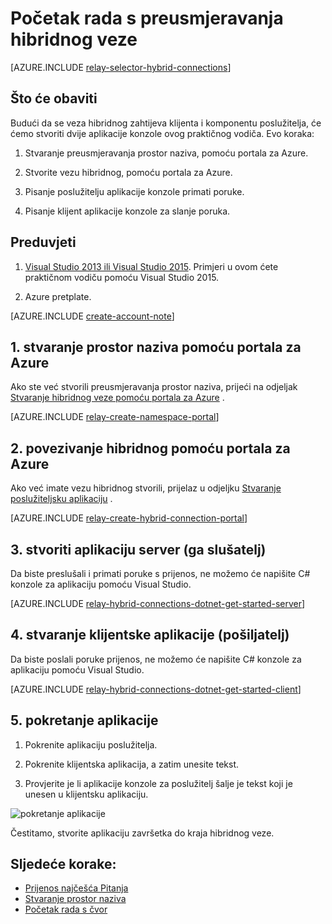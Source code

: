 <properties
    pageTitle="Početak rada s vezama hibridnog preusmjeravanja | Microsoft Azure"
    description="Kako napisati C# program konzole za hibridno veze"
    services="service-bus"
    documentationCenter=".net"
    authors="jtaubensee"
    manager="timlt"
    editor=""/>

<tags
    ms.service="service-bus"
    ms.devlang="tbd"
    ms.topic="hero-article"
    ms.tgt_pltfrm="dotnet"
    ms.workload="na"
    ms.date="10/28/2016"
    ms.author="jotaub"/>

# <a name="get-started-with-relay-hybrid-connections"></a>Početak rada s preusmjeravanja hibridnog veze

[AZURE.INCLUDE [relay-selector-hybrid-connections](../../includes/relay-selector-hybrid-connections.md)]

## <a name="what-will-be-accomplished"></a>Što će obaviti

Budući da se veza hibridnog zahtijeva klijenta i komponentu poslužitelja, će ćemo stvoriti dvije aplikacije konzole ovog praktičnog vodiča. Evo koraka:

1. Stvaranje preusmjeravanja prostor naziva, pomoću portala za Azure.

2. Stvorite vezu hibridnog, pomoću portala za Azure.

3. Pisanje poslužitelju aplikacije konzole primati poruke.

4. Pisanje klijent aplikacije konzole za slanje poruka.

## <a name="prerequisites"></a>Preduvjeti

1. [Visual Studio 2013 ili Visual Studio 2015](http://www.visualstudio.com). Primjeri u ovom ćete praktičnom vodiču pomoću Visual Studio 2015.

2. Azure pretplate.

[AZURE.INCLUDE [create-account-note](../../includes/create-account-note.md)]

## <a name="1-create-a-namespace-using-the-azure-portal"></a>1. stvaranje prostor naziva pomoću portala za Azure

Ako ste već stvorili preusmjeravanja prostor naziva, prijeći na odjeljak [Stvaranje hibridnog veze pomoću portala za Azure](#2-create-a-hybrid-connection-using-the-azure-portal) .

[AZURE.INCLUDE [relay-create-namespace-portal](../../includes/relay-create-namespace-portal.md)]

## <a name="2-create-a-hybrid-connection-using-the-azure-portal"></a>2. povezivanje hibridnog pomoću portala za Azure

Ako već imate vezu hibridnog stvorili, prijelaz u odjeljku [Stvaranje poslužiteljsku aplikaciju](#3-create-a-server-application-listener) .

[AZURE.INCLUDE [relay-create-hybrid-connection-portal](../../includes/relay-create-hybrid-connection-portal.md)]

## <a name="3-create-a-server-application-listener"></a>3. stvoriti aplikaciju server (ga slušatelj)

Da biste preslušali i primati poruke s prijenos, ne možemo će napišite C# konzole za aplikaciju pomoću Visual Studio.

[AZURE.INCLUDE [relay-hybrid-connections-dotnet-get-started-server](../../includes/relay-hybrid-connections-dotnet-get-started-server.md)]

## <a name="4-create-a-client-application-sender"></a>4. stvaranje klijentske aplikacije (pošiljatelj)

Da biste poslali poruke prijenos, ne možemo će napišite C# konzole za aplikaciju pomoću Visual Studio.

[AZURE.INCLUDE [relay-hybrid-connections-dotnet-get-started-client](../../includes/relay-hybrid-connections-dotnet-get-started-client.md)]

## <a name="5-run-the-applications"></a>5. pokretanje aplikacije

1. Pokrenite aplikaciju poslužitelja.

2. Pokrenite klijentska aplikacija, a zatim unesite tekst.

3. Provjerite je li aplikacije konzole za poslužitelj šalje je tekst koji je unesen u klijentsku aplikaciju.

![pokretanje aplikacije](./media/relay-hybrid-connections-dotnet-get-started/running-applications.png)

Čestitamo, stvorite aplikaciju završetka do kraja hibridnog veze.

## <a name="next-steps"></a>Sljedeće korake:

- [Prijenos najčešća Pitanja](relay-faq.md)
- [Stvaranje prostor naziva](relay-create-namespace-portal.md)
- [Početak rada s čvor](relay-hybrid-connections-node-get-started.md)